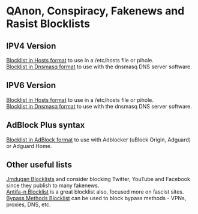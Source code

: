 # QAnon, Conspiracy, Fakenews and Rasist Blocklists

## IPV4 Version
[Blocklist in Hosts format](https://raw.githubusercontent.com/rimu/no-qanon/master/etc_hosts.txt) to use in a /etc/hosts file or pihole.\
[Blocklist in Dnsmasq format](https://raw.githubusercontent.com/rimu/no-qanon/master/dnsmasq_hosts.txt) to use with the dnsmasq DNS server software.

## IPV6 Version
[Blocklist in Hosts format](https://raw.githubusercontent.com/rimu/no-qanon/master/etc_hosts.txt.ipv6) to use in a /etc/hosts file or pihole.\
[Blocklist in Dnsmasq format](https://raw.githubusercontent.com/rimu/no-qanon/master/dnsmasq_hosts.txt.ipv6) to use with the dnsmasq DNS server software.

## AdBlock Plus syntax
[Blocklist in AdBlock format](https://raw.githubusercontent.com/rimu/no-qanon/master/adblock.txt) to use with Adblocker (uBlock Origin, Adguard) or Adguard Home.

## Other useful lists

[Jmdugan Blocklists](https://github.com/jmdugan/blocklists/tree/master/corporations) and consider blocking Twitter, YouTube and Facebook since they publish to many fakenews.\
[Antifa-n Blocklist](https://github.com/antifa-n/pihole/blob/master/blocklist.txt) is a great blocklist also, focused more on fascist sites.\
[Bypass Methods Blocklist](https://github.com/nextdns/metadata/blob/master/parentalcontrol/bypass-methods) can be used to block bypass methods - VPNs, proxies, DNS, etc.
